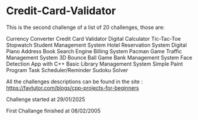 # Credit-Card-Validator
This is the second  challenge of a list of 20 challenges, those are:

Currency Converter
Credit Card Validator
Digital Calculator
Tic-Tac-Toe
Stopwatch
Student Management System
Hotel Reservation System 
Digital Piano 
Address Book
Search Engine 
Billing System 
Pacman Game
Traffic Management 
System 3D Bounce 
Ball Game
Bank Management
System Face Detection App with C++ Basic Library
Management System
Simple Paint Program 
Task Scheduler/Reminder 
Sudoku Solver

All the challenges descriptions can be found in the site : https://favtutor.com/blogs/cpp-projects-for-beginners

Challenge started at 29/01/2025

First Challange finished at 08/02/2005
